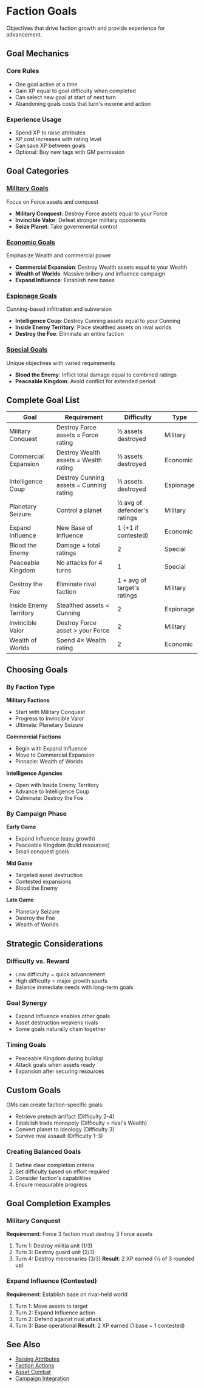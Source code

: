 # Faction Goals

Objectives that drive faction growth and provide experience for advancement.

## Goal Mechanics

### Core Rules
- One goal active at a time
- Gain XP equal to goal difficulty when completed
- Can select new goal at start of next turn
- Abandoning goals costs that turn's income and action

### Experience Usage
- Spend XP to raise attributes
- XP cost increases with rating level
- Can save XP between goals
- Optional: Buy new tags with GM permission

## Goal Categories

### [Military Goals](military-goals.md)
Focus on Force assets and conquest
- **Military Conquest**: Destroy Force assets equal to your Force
- **Invincible Valor**: Defeat stronger military opponents
- **Seize Planet**: Take governmental control

### [Economic Goals](economic-goals.md)
Emphasize Wealth and commercial power
- **Commercial Expansion**: Destroy Wealth assets equal to your Wealth
- **Wealth of Worlds**: Massive bribery and influence campaign
- **Expand Influence**: Establish new bases

### [Espionage Goals](espionage-goals.md)
Cunning-based infiltration and subversion
- **Intelligence Coup**: Destroy Cunning assets equal to your Cunning
- **Inside Enemy Territory**: Place stealthed assets on rival worlds
- **Destroy the Foe**: Eliminate an entire faction

### [Special Goals](special-goals.md)
Unique objectives with varied requirements
- **Blood the Enemy**: Inflict total damage equal to combined ratings
- **Peaceable Kingdom**: Avoid conflict for extended period

## Complete Goal List

| Goal | Requirement | Difficulty | Type |
|------|-------------|------------|------|
| Military Conquest | Destroy Force assets = Force rating | ½ assets destroyed | Military |
| Commercial Expansion | Destroy Wealth assets = Wealth rating | ½ assets destroyed | Economic |
| Intelligence Coup | Destroy Cunning assets = Cunning rating | ½ assets destroyed | Espionage |
| Planetary Seizure | Control a planet | ½ avg of defender's ratings | Military |
| Expand Influence | New Base of Influence | 1 (+1 if contested) | Economic |
| Blood the Enemy | Damage = total ratings | 2 | Special |
| Peaceable Kingdom | No attacks for 4 turns | 1 | Special |
| Destroy the Foe | Eliminate rival faction | 1 + avg of target's ratings | Military |
| Inside Enemy Territory | Stealthed assets = Cunning | 2 | Espionage |
| Invincible Valor | Destroy Force asset > your Force | 2 | Military |
| Wealth of Worlds | Spend 4× Wealth rating | 2 | Economic |

## Choosing Goals

### By Faction Type
**Military Factions**
- Start with Military Conquest
- Progress to Invincible Valor
- Ultimate: Planetary Seizure

**Commercial Factions**
- Begin with Expand Influence
- Move to Commercial Expansion
- Pinnacle: Wealth of Worlds

**Intelligence Agencies**
- Open with Inside Enemy Territory
- Advance to Intelligence Coup
- Culminate: Destroy the Foe

### By Campaign Phase
**Early Game**
- Expand Influence (easy growth)
- Peaceable Kingdom (build resources)
- Small conquest goals

**Mid Game**
- Targeted asset destruction
- Contested expansions
- Blood the Enemy

**Late Game**
- Planetary Seizure
- Destroy the Foe
- Wealth of Worlds

## Strategic Considerations

### Difficulty vs. Reward
- Low difficulty = quick advancement
- High difficulty = major growth spurts
- Balance immediate needs with long-term goals

### Goal Synergy
- Expand Influence enables other goals
- Asset destruction weakens rivals
- Some goals naturally chain together

### Timing Goals
- Peaceable Kingdom during buildup
- Attack goals when assets ready
- Expansion after securing resources

## Custom Goals

GMs can create faction-specific goals:
- Retrieve pretech artifact (Difficulty 2-4)
- Establish trade monopoly (Difficulty = rival's Wealth)
- Convert planet to ideology (Difficulty 3)
- Survive rival assault (Difficulty 1-3)

### Creating Balanced Goals
1. Define clear completion criteria
2. Set difficulty based on effort required
3. Consider faction's capabilities
4. Ensure measurable progress

## Goal Completion Examples

### Military Conquest
**Requirement**: Force 3 faction must destroy 3 Force assets
1. Turn 1: Destroy militia unit (1/3)
2. Turn 3: Destroy guard unit (2/3)
3. Turn 4: Destroy mercenaries (3/3)
**Result**: 2 XP earned (½ of 3 rounded up)

### Expand Influence (Contested)
**Requirement**: Establish base on rival-held world
1. Turn 1: Move assets to target
2. Turn 2: Expand Influence action
3. Turn 2: Defend against rival attack
4. Turn 3: Base operational
**Result**: 2 XP earned (1 base + 1 contested)

## See Also
- [Raising Attributes](../core-rules/faction-statistics.md)
- [Faction Actions](../actions/)
- [Asset Combat](../actions/attack.md)
- [Campaign Integration](../core-rules/)